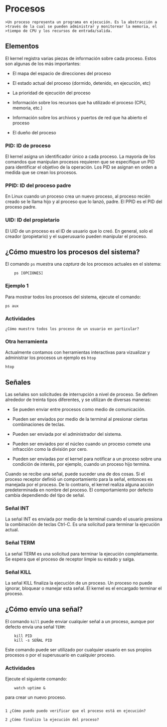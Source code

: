 # Procesos
```admonish info title="Definición"
>Un proceso representa un programa en ejecución. Es la abstracción a
>través de la cual se pueden administrar y monitorear la memoria, el
>tiempo de CPU y los recursos de entrada/salida.
```

## Elementos

El kernel registra varias piezas de información sobre cada proceso.
Estos son algunas de los más importantes:

-   El mapa del espacio de direcciones del proceso

-   El estado actual del proceso (dormido, detenido, en ejecución, etc)

-   La prioridad de ejecución del proceso

-   Información sobre los recursos que ha utilizado el proceso (CPU,
    memoria, etc.)

-   Información sobre los archivos y puertos de red que ha abierto el
    proceso

-   El dueño del proceso

### PID: ID de proceso

El kernel asigna un identificador único a cada proceso. La mayoría de
los comandos que manipulan procesos requieren que se especifique un PID
para identificar el objetivo de la operación. Los PID se asignan en
orden a medida que se crean los procesos.

### PPID: ID del proceso padre

En Linux cuando un proceso crea un nuevo proceso, al proceso recién
creado se le llama hijo y al proceso que lo lanzó, padre. El PPID es el
PID del proceso padre.

### UID: ID del propietario

El UID de un proceso es el ID de usuario que lo creó. En general, solo
el creador (propietario) y el superusuario pueden manipular el proceso.

## ¿Cómo muestro los procesos del sistema?

El comando `ps` muestra una *captura* de los procesos actuales en el
sistema:
```
    ps [OPCIONES]
```
### Ejemplo 1

Para mostrar todos los procesos del sistema, ejecute el comando:

```
ps aux
```


### Actividades
``` admonish example title="Participación"
¿Cómo muestro todos los proceso de un usuario en particular?
```

### Otra herramienta
Actualmente contamos con herramientas interactivas para vizualizar y administrar los procesos un ejemplo es `htop`

```
htop
```

## Señales

Las señales son solicitudes de interrupción a nivel de proceso. Se
definen alrededor de treinta tipos diferentes, y se utilizan de diversas
maneras:

-   Se pueden enviar entre procesos como medio de comunicación.

-   Pueden ser enviados por medio de la terminal al presionar ciertas
    combinaciones de teclas.

-   Pueden ser enviada por el administrador del sistema.

-   Pueden ser enviados por el núcleo cuando un proceso comete una
    infracción como la división por cero.

-   Pueden ser enviadas por el kernel para notificar a un proceso sobre
    una condición de interés, por ejemplo, cuando un proceso hijo
    termina.

Cuando se recibe una señal, puede suceder una de dos cosas. Si el
proceso receptor definió un comportamiento para la señal, entonces es
manejada por el proceso. De lo contrario, el kernel realiza alguna
acción predeterminada en nombre del proceso. El comportamiento por
defecto cambia dependiendo del tipo de señal.

### Señal INT

La señal INT es enviada por medio de la terminal cuando el usuario
presiona la combinación de teclas Ctrl-C. Es una solicitud para terminar
la ejecución actual.

### Señal TERM

La señal TERM es una solicitud para terminar la ejecución completamente.
Se espera que el proceso de receptor limpie su estado y salga.

### Señal KILL

La señal KILL finaliza la ejecución de un proceso. Un proceso no puede
ignorar, bloquear o manejar esta señal. El kernel es el encargado
terminar el proceso.

## ¿Cómo envío una señal?

El comando `kill` puede enviar cualquier señal a un proceso, aunque por
defecto envía una señal `TERM`:
```
    kill PID
    kill -s SEÑAL PID
```
Este comando puede ser utilizado por cualquier usuario en sus propios
procesos o por el superusuario en cualquier proceso.

### Actividades

Ejecute el siguiente comando:
```
    watch uptime &
```
para crear un nuevo proceso.

```admonish example title="Participación"

1 ¿Cómo puedo puedo verificar que el proceso está en ejecución?

2 ¿Cómo finalizo la ejecución del proceso?

```

